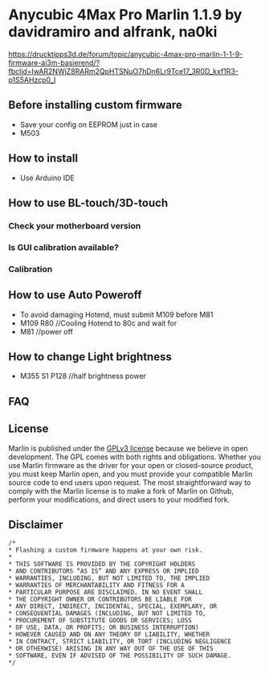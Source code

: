 # Anycubic 4Max Pro Marlin 1.1.9 by davidramiro and alfrank, na0ki

https://drucktipps3d.de/forum/topic/anycubic-4max-pro-marlin-1-1-9-firmware-ai3m-basierend/?fbclid=IwAR2NWjZ8RARm2QpHTSNuO7hDn6Lr9Tce17_3R0D_kxf1R3-p1S5AHzcp0_I

## Before installing custom firmware
- Save your config on EEPROM just in case
- M503

## How to install
- Use Arduino IDE

## How to use BL-touch/3D-touch

### Check your motherboard version

### Is GUI calibration available?

### Calibration

## How to use Auto Poweroff
- To avoid damaging Hotend, must submit M109 before M81  
- M109 R80 //Cooling Hotend to 80c and wait for
- M81 //power off

## How to change Light brightness
- M355 S1 P128 //half brightness power

## FAQ

## License

Marlin is published under the [GPLv3 license](https://github.com/MarlinFirmware/Marlin/blob/1.0.x/COPYING.md) because we believe in open development. The GPL comes with both rights and obligations. Whether you use Marlin firmware as the driver for your open or closed-source product, you must keep Marlin open, and you must provide your compatible Marlin source code to end users upon request. The most straightforward way to comply with the Marlin license is to make a fork of Marlin on Github, perform your modifications, and direct users to your modified fork.

## Disclaimer

```
/*
* Flashing a custom firmware happens at your own risk.
*
* THIS SOFTWARE IS PROVIDED BY THE COPYRIGHT HOLDERS
* AND CONTRIBUTORS “AS IS” AND ANY EXPRESS OR IMPLIED
* WARRANTIES, INCLUDING, BUT NOT LIMITED TO, THE IMPLIED
* WARRANTIES OF MERCHANTABILITY AND FITNESS FOR A
* PARTICULAR PURPOSE ARE DISCLAIMED. IN NO EVENT SHALL
* THE COPYRIGHT OWNER OR CONTRIBUTORS BE LIABLE FOR
* ANY DIRECT, INDIRECT, INCIDENTAL, SPECIAL, EXEMPLARY, OR
* CONSEQUENTIAL DAMAGES (INCLUDING, BUT NOT LIMITED TO,
* PROCUREMENT OF SUBSTITUTE GOODS OR SERVICES; LOSS
* OF USE, DATA, OR PROFITS; OR BUSINESS INTERRUPTION)
* HOWEVER CAUSED AND ON ANY THEORY OF LIABILITY, WHETHER
* IN CONTRACT, STRICT LIABILITY, OR TORT (INCLUDING NEGLIGENCE
* OR OTHERWISE) ARISING IN ANY WAY OUT OF THE USE OF THIS
* SOFTWARE, EVEN IF ADVISED OF THE POSSIBILITY OF SUCH DAMAGE.
*/
```
